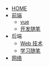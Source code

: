 <!-- _navbar.md -->

- [HOME]()
- [前端](FrontSide/README.md)
  - [vue](FrontSide/VUE.md)
  - [开发随笔](FrontSide/Proj-essay.md)
- 后端
  - [Web 技术](ServerSide/Servlet.md)
  - [学习随笔](ServerSide/Study_essay.md)
- [网络](FundamentalsOfComputer/Network.md)
